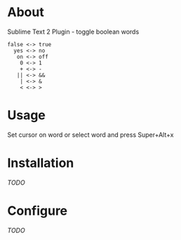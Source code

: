 # About
Sublime Text 2 Plugin - toggle boolean words
```
false <-> true
  yes <-> no
   on <-> off
    0 <-> 1
    + <-> -
   || <-> &&
    | <-> &
    < <-> >
```

# Usage
Set cursor on word or select word and press Super+Alt+x

# Installation
_TODO_

# Configure
_TODO_
